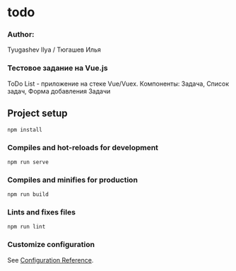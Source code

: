 # todo
### Author:
Tyugashev Ilya / Тюгашев Илья
### Тестовое задание на Vue.js
 ToDo List - приложение на стеке Vue/Vuex.
 Компоненты: Задача, Список задач, Форма добавления Задачи
## Project setup
```
npm install
```

### Compiles and hot-reloads for development
```
npm run serve
```

### Compiles and minifies for production
```
npm run build
```

### Lints and fixes files
```
npm run lint
```

### Customize configuration
See [Configuration Reference](https://cli.vuejs.org/config/).
